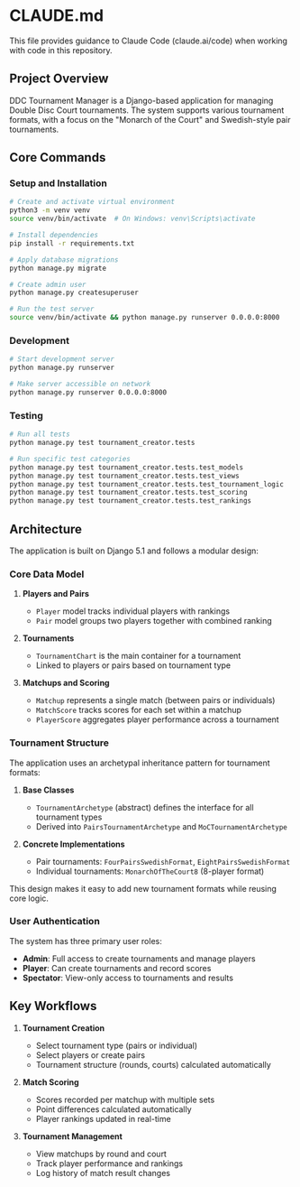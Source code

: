 # CLAUDE.md

This file provides guidance to Claude Code (claude.ai/code) when working with code in this repository.

## Project Overview

DDC Tournament Manager is a Django-based application for managing Double Disc Court tournaments. The system supports various tournament formats, with a focus on the "Monarch of the Court" and Swedish-style pair tournaments.

## Core Commands

### Setup and Installation

```bash
# Create and activate virtual environment
python3 -m venv venv
source venv/bin/activate  # On Windows: venv\Scripts\activate

# Install dependencies
pip install -r requirements.txt

# Apply database migrations
python manage.py migrate

# Create admin user
python manage.py createsuperuser

# Run the test server
source venv/bin/activate && python manage.py runserver 0.0.0.0:8000

```

### Development

```bash
# Start development server
python manage.py runserver

# Make server accessible on network
python manage.py runserver 0.0.0.0:8000
```

### Testing

```bash
# Run all tests
python manage.py test tournament_creator.tests

# Run specific test categories
python manage.py test tournament_creator.tests.test_models
python manage.py test tournament_creator.tests.test_views
python manage.py test tournament_creator.tests.test_tournament_logic
python manage.py test tournament_creator.tests.test_scoring
python manage.py test tournament_creator.tests.test_rankings
```

## Architecture

The application is built on Django 5.1 and follows a modular design:

### Core Data Model

1. **Players and Pairs**
   - `Player` model tracks individual players with rankings
   - `Pair` model groups two players together with combined ranking

2. **Tournaments**
   - `TournamentChart` is the main container for a tournament
   - Linked to players or pairs based on tournament type

3. **Matchups and Scoring**
   - `Matchup` represents a single match (between pairs or individuals)
   - `MatchScore` tracks scores for each set within a matchup
   - `PlayerScore` aggregates player performance across a tournament

### Tournament Structure

The application uses an archetypal inheritance pattern for tournament formats:

1. **Base Classes**
   - `TournamentArchetype` (abstract) defines the interface for all tournament types
   - Derived into `PairsTournamentArchetype` and `MoCTournamentArchetype`

2. **Concrete Implementations**
   - Pair tournaments: `FourPairsSwedishFormat`, `EightPairsSwedishFormat`
   - Individual tournaments: `MonarchOfTheCourt8` (8-player format)

This design makes it easy to add new tournament formats while reusing core logic.

### User Authentication

The system has three primary user roles:
- **Admin**: Full access to create tournaments and manage players
- **Player**: Can create tournaments and record scores
- **Spectator**: View-only access to tournaments and results

## Key Workflows

1. **Tournament Creation**
   - Select tournament type (pairs or individual)
   - Select players or create pairs
   - Tournament structure (rounds, courts) calculated automatically

2. **Match Scoring**
   - Scores recorded per matchup with multiple sets
   - Point differences calculated automatically
   - Player rankings updated in real-time

3. **Tournament Management**
   - View matchups by round and court
   - Track player performance and rankings
   - Log history of match result changes
